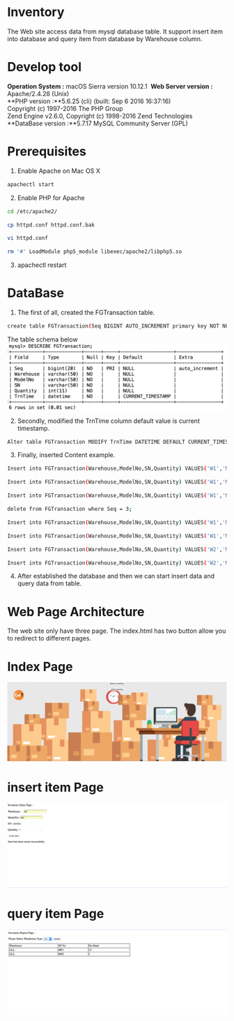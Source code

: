 # Inventory
The Web site access data from mysql database table. It support insert item into database and query item from database by Warehouse column.
# Develop tool
**Operation System :** macOS Sierra version 10.12.1  
**Web Server version :** Apache/2.4.28 (Unix)  
**PHP version :**5.6.25 (cli) (built: Sep  6 2016 16:37:16)   
Copyright (c) 1997-2016 The PHP Group  
Zend Engine v2.6.0, Copyright (c) 1998-2016 Zend Technologies  
**DataBase version :**5.7.17 MySQL Community Server (GPL)

# Prerequisites

1. Enable Apache on Mac OS X 
```Bash
apachectl start
```
2. Enable PHP for Apache  
```Bash
cd /etc/apache2/
```
```Bash
cp httpd.conf httpd.conf.bak
```
```Bash
vi httpd.conf
```
```Bash
rm '#' LoadModule php5_module libexec/apache2/libphp5.so
```
3. apachectl restart

# DataBase

1. The first of all, created the FGTransaction table.
```Bash
create table FGTransaction(Seq BIGINT AUTO_INCREMENT primary key NOT NULL,Warehouse VARCHAR(50) NOT NULL,ModelNo VARCHAR(50) NOT NULL,SN VARCHAR(50) NOT NULL,Quantity int NOT NULL,TrnTime DATETIME DEFAULT CURRENT_TIMESTAMP NOT NULL); 
```
The table schema below  
![alt text](https://github.com/geminihsu/Inventory/blob/master/screenshot/TableSchema.png)


2.  Secondly, modified the TrnTime column default value is current timestamp.  
```Bash
Alter table FGTransaction MODIFY TrnTime DATETIME DEFAULT CURRENT_TIMESTAMP NOT NULL;
```
3.  Finally, inserted Content example.  
```Bash
Insert into FGTransaction(Warehouse,ModelNo,SN,Quantity) VALUES('W1','M01','M01001',1);
```
```Bash
Insert into FGTransaction(Warehouse,ModelNo,SN,Quantity) VALUES('W1','M01','M01001',-1);
```
```Bash
Insert into FGTransaction(Warehouse,ModelNo,SN,Quantity) VALUES('W1','M01','M01001',1);
```
```Bash
delete from FGTransaction where Seq = 3;
```
```Bash
Insert into FGTransaction(Warehouse,ModelNo,SN,Quantity) VALUES('W1','M01','M01002',1);
```
```Bash
Insert into FGTransaction(Warehouse,ModelNo,SN,Quantity) VALUES('W1','M01','M01003',1);
```
```Bash
Insert into FGTransaction(Warehouse,ModelNo,SN,Quantity) VALUES('W2','M01','M01004',1);
```
```Bash
Insert into FGTransaction(Warehouse,ModelNo,SN,Quantity) VALUES('W2','M02','M02001',1);
```
4. After established the database and then we can start insert data and query data from table. 

# Web Page Architecture

The web site only have three page. The index.html has two button allow you to redirect to different pages.

# Index Page
![alt text](https://github.com/geminihsu/Inventory/blob/master/screenshot/index.png)

# insert item Page
![alt text](https://github.com/geminihsu/Inventory/blob/master/screenshot/InsertItem.png)

# query item Page
![alt text](https://github.com/geminihsu/Inventory/blob/master/screenshot/QueryAll.png)
